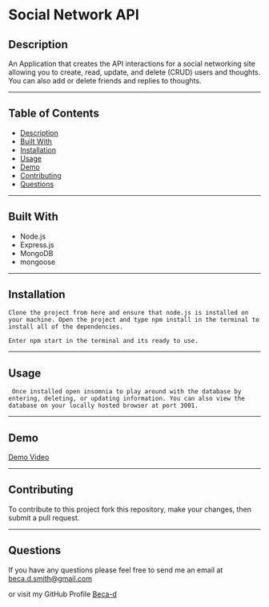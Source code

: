 # Social Network API

  ## Description 

  An Application that creates the API interactions for a social networking site allowing you to create, read, update, and delete (CRUD) users and thoughts. You can also add or delete friends and replies to thoughts. 

  ---

  ## Table of Contents

  * [Description](#description)
  * [Built With](#built-with)
  * [Installation](#installation)
  * [Usage](#usage)
  * [Demo](#demo)
  * [Contributing](#contributing)
  * [Questions](#questions)

  ---

  ## Built With
  * Node.js
  * Express.js
  * MongoDB
  * mongoose

  ---
  
  ## Installation

    Clone the project from here and ensure that node.js is installed on your machine. Open the project and type npm install in the terminal to install all of the dependencies. 

    Enter npm start in the terminal and its ready to use.

  ---

  ## Usage
     
     Once installed open insomnia to play around with the database by entering, deleting, or updating information. You can also view the database on your locally hosted browser at port 3001. 

  ---
  
  ## Demo 
  
  [Demo Video]()
  

  ---

  ## Contributing

  To contribute to this project fork this repository, make your changes, then submit a pull request.

  ---
  
  ## Questions

  If you have any questions please feel free to send me an email at <beca.d.smith@gmail.com>

  or visit my GitHub Profile [Beca-d](https://github.com/Beca-d)